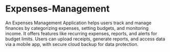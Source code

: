 # Expenses-Management
An Expenses Management Application helps users track and manage finances by categorizing expenses, setting budgets, and monitoring income. It offers features like recurring expenses, reports, and alerts for budget limits. Users can upload receipts, generate reports, and access data via a mobile app, with secure cloud backup for data protection.
